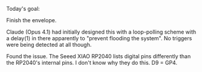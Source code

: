 
Today's goal:

Finish the envelope.

Claude (Opus 4.1) had initially designed this with a loop-polling scheme with a delay(1) in there apparently to "prevent flooding the system". No triggers were being detected at all though.

Found the issue. The Seeed XIAO RP2040 lists digital pins differently than the RP2040's internal pins. I don't know why they do this. D9 = GP4.